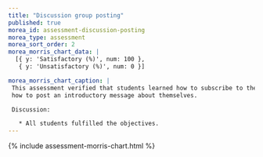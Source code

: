 ```yaml
---
title: "Discussion group posting"
published: true
morea_id: assessment-discussion-posting
morea_type: assessment
morea_sort_order: 2
morea_morris_chart_data: |
  [{ y: 'Satisfactory (%)', num: 100 },
   { y: 'Unsatisfactory (%)', num: 0 }]

morea_morris_chart_caption: |
 This assessment verified that students learned how to subscribe to the class newsgroup and 
 how to post an introductory message about themselves. 

 Discussion:

   * All students fulfilled the objectives. 
---
```


{%  include assessment-morris-chart.html  %}
